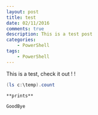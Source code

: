 ```yaml
---
layout: post
title: test
date: 02/11/2016  
comments: true
description: This is a test post
categories: 
    - PowerShell
tags: 
    - PowerShell
---
```


This is a test, check it out ! !

```Powershell
(ls c:\temp).count
```
```
**prints**

GoodBye
```
